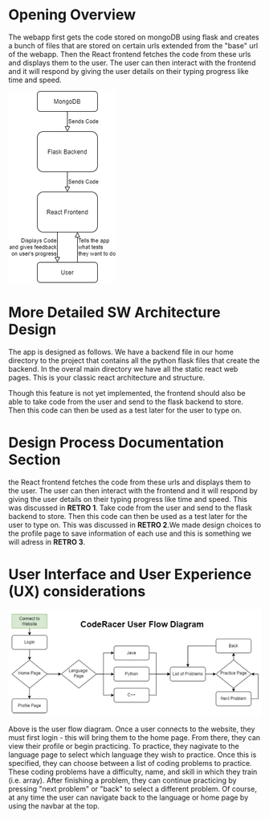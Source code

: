 # Opening Overview
The webapp first gets the code stored on mongoDB using flask and creates a bunch of files that are stored on certain urls extended from the "base" url of the webapp. Then the React frontend fetches the code from these urls and displays them to the user. The user can then interact with the frontend and it will respond by giving the user details on their typing progress like time and speed. 


![SystemArchitecture](SystemDiagram.drawio.png)
# More Detailed SW Architecture Design
The app is designed as follows. We have a backend file in our home directory to the project that contains all the python flask files that create the backend. In the overal main directory we have all the static react web pages. This is your classic react architecture and structure.

Though this feature is not yet implemented, the frontend should also be able to take code from the user and send to the flask backend to store. Then this code can then be used as a test later for the user to type on. 

# Design Process Documentation Section
the React frontend fetches the code from these urls and displays them to the user. The user can then interact with the frontend and it will respond by giving the user details on their typing progress like time and speed. This was discussed in **RETRO 1**. Take code from the user and send to the flask backend to store. Then this code can then be used as a test later for the user to type on. This was discussed in **RETRO 2**.We made design choices to the profile page to save information of each use and this is something we will adress in **RETRO 3**.

# User Interface and User Experience (UX) considerations

![UserFlow](userflow.PNG)

Above is the user flow diagram. Once a user connects to the website, they must first login - this will bring them to the home page. From there, they can view their profile or begin practicing. To practice, they nagivate to the language page to select which language they wish to practice. Once this is specified, they can choose between a list of coding problems to practice. These coding problems have a difficulty, name, and skill in which they train (i.e. array). After finishing a problem, they can continue practicing by pressing "next problem" or "back" to select a different problem. Of course, at any time the user can navigate back to the language or home page by using the navbar at the top. 
